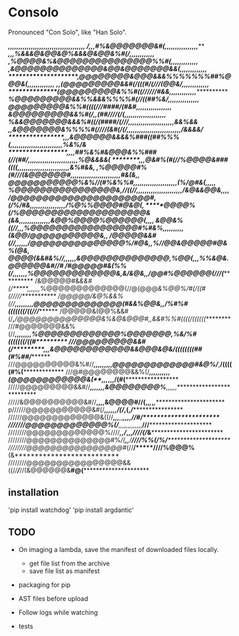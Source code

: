 # Consolo

Pronounced "Con Solo", like "Han Solo".

************************,,,,,,,,,,****,*,,,,,,,,,,,,,,,,,,,,,,,***,*,,**********
/*************************,,,*#%&@@@@@@@&#(,,,,,,,,,,,,,,,,*********************
***********************,,,%&&&@&@@&@%&&&@&@@&%#(/*,,,,,,,,,,,,******************
**********************,*%@@@@&%&@@@@@@@@@@@@@@@%%#(,,,,,,,,,,,,*,***************
*********************,*&@@@@@@@@@@@@@@&@@&@@@@@@@&&(*,,,,,,,,,,,,,**************
********************,*@@@@@@@@&@@@&&&%%%%%%%##%@@@&(,,,,,,,,,,,,,***************
*******************,,(@@@@@@@@@&&#(/(((#/**(///(@@&/,,,,,,,,,,,,,***************
********************(@@@@@@@@@&%%#((///******///#&&,,,,,,,,,,,,*,***************
*******************%@@@@@@@@@&&%%&&&%%%%#(//((##%&/,,,,,,,,,,,,,,,**************
*******************@@@@@@@@@&%%#((((///*##*##/(#&#,,,,,,,,,,,,,,,,,*************
*******************&@@@@@@@@@&&%#(/*,,*(##////(/(,,,,,,,,,,,,,,,,,,,,***********
*******************%&&@@@@@@@&&&%#((/(####*/(///,,,,,,,,,,,,,,,,,,,,,*,****&&%&&
******************,,*&@@@@@@@&%%%%#(////(&#(/(/,,,,,,,,,,,,,,,,,,,,,,,,,,/&&&&/*
********************,,,&@@@@@@&&&&%###((##%%%(,,,,,,,,,,,,,,,,,,,,,,,,,%&%/&****
*****************,,,,*##%&%#&@@@&%%###(//(##/,,,,,,,,,,,,,,,,,,,,,,,,%@&&&&(****
****************,,,*@&*#%(#(//%@@@@&###((((,,,,,,,,,,,,,,,,,,,,,,,,,&%#&&*,*****
***************,*%@@@@@#%(#/*//(&@@@@@@#**,,,,,,,,,,,,,,,,,,,,,,,,#&(&*,,*******
***************@@@@@@@@@@@%&%*//(#%&%%#**,,,,,,,,,,,,,,,,,,,,,(%/@#&(,,,,*****,*
************%@@@@@@@@@@@@@@@@&,*//((//*,,,,,,,,,,,,,,,,,,,,,,/&@&&@@&*,,,,******
*********/@@@@@@@@@@@@@@@@@@@@@@#,(/**%/#&,,,,,,,,,,,,,,,,,/%@%%@@@@#@&@(,******
********@@@@%(/***%@@@@@@@@@@@@@@@@@@@@&(&&,,,,,,,,,,,,,,,&@@%@@@@%@@@@@@(*,,,,*
*****&@@&%((//**,***,,%@@@@@@@@@@@@@@@@@#%#&%,,,,,,,,,,(&@@/@@@@@@@@@@@&****,*,*
**/@@@@@&&#(//***,*,,,,,/@@@@@@@@@@@@@@@%/#*@&*,,*%/**/@@&@@@@@#@&%(@&*,********
**@@@@(&&#&%//******,,,,,,&@@@@@@@@@@@@@@,*%*@@(,,,%%&@&.@@@@@@&#//#************
/#@@@@@#&(%%(/******,,,,,,,%@@@@@@@@@@@@@&,*&/&@&,,/@@#%@@@@@@(///(*************
/&@@@@@#&*&&#(/*****,,,,,,,*%@@@@@@@@@@@@@(//@(@@@*&%@@%/#(/((#(/////***********
/@@@@@/&@%&&%(//****,,,,,,,,,@@@@@@@@@@@@@@(#&&%@@&,,/%#%#(((((((/((///*********
/@@@@@&(@@%&&#(/******,*****/@@@@@@@@@@@@@@&%&@&@@@#,,&&#%%#((((/((((((*********
///#@@@@@@@&&%(//*****,,,,,,,,%@@@@@@@@@@@@@%@@@@@@@*,%&/%#(((((((/((#**********
///@@@@@@@@@&&#(/**********,,,*&@@@@@@@@@@@@&&@@@&@&/((((((((##(#%##/***********
///@@@@@@@@@@&%#//****,,,,,,,,,*@@@@@@@@@@@@@#&@%/***,**/(((((#%(***************
///@#@@@@@@@@&&%(/****,,,,,,,,,,(@@@@@@@@@@@@&(**,,*,*,,,/(#(*******************
/////@@@@@@@@@&&#//******,,,,,,,*&@@@@@@@@%****,,,,,,***************************
/////&@@@@@@@@@@&#//********,,,,**&@@@@#/**/(,,*,*,*,***************************
p//////@@@@@@@@@@@&#(/******,,,,,,*/(/*******,(,*********/***********************
//////@@@@@@@@@@@@@&((//****,,*,****,*,***,,,,/********/#/**********************
///////@@@@@@@@@@@@@%(/******,,*,,*,,,*,,,,,,******///**************************
////////@@@@@@@@@@@@@%////****,*,/*,,,*******////(/*&***************************
////////@@@@@@@@@@@@@@#%*/(**,,**/********////%%(/**%/**************************
////////@@@@@@@@@@@@@@@@*#(//****/*****////%@@@%****(&**************************
////////@@@@@@@@@@@@@@@@&&((/*/**/***//(&@@@@@@&****#@(*************************

## installation

'pip install watchdog'
'pip install argdantic'

## TODO

- On imaging a lambda, save the manifest of downloaded files locally.
  - get file list from the archive
  - save file list as manifest

- packaging for pip
- AST files before upload
- Follow logs while watching
- tests

